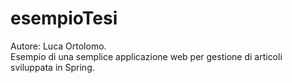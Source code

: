 # esempioTesi
Autore: Luca Ortolomo.  
Esempio di una semplice applicazione web per gestione di articoli sviluppata in Spring.
